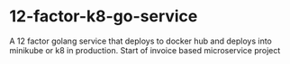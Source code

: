 # 12-factor-k8-go-service
A 12 factor golang service that deploys to docker hub and deploys into minikube or k8 in production. Start  of invoice based microservice project
